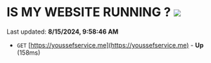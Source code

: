 # IS MY WEBSITE RUNNING ? [![](https://img.shields.io/static/v1?label=Sponsor&message=%E2%9D%A4&logo=GitHub&color=%23fe8e86)](https://github.com/sponsors/Youssef-Lehmam)

Last updated: **8/15/2024, 9:58:46 AM**

- `GET` [https://youssefservice.me](https://youssefservice.me) - **Up** (158ms)
